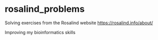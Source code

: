 # rosalind_problems
Solving exercises from the Rosalind website 
https://rosalind.info/about/

Improving my bioinformatics skills
